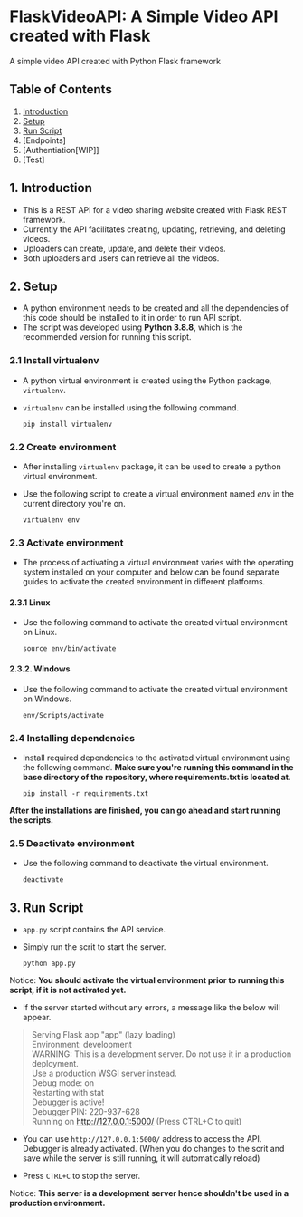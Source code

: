 # FlaskVideoAPI: A Simple Video API created with Flask

A simple video API created with Python Flask framework

## Table of Contents

1. [Introduction](#introduction)
2. [Setup](#setup)
3. [Run Script](#run)
4. [Endpoints]
5. [Authentiation[WIP]]
5. [Test]

## 1. Introduction <a name="introduction"></a>

- This is a REST API for a video sharing website created with Flask REST framework.
- Currently the API facilitates creating, updating, retrieving, and deleting videos.
- Uploaders can create, update, and delete their videos.
- Both uploaders and users can retrieve all the videos.

## 2. Setup <a name="setup"></a>

- A python environment needs to be created and all the dependencies of this code should be installed to it in order to run API script.
- The script was developed using **Python 3.8.8**, which is the recommended version for running this script.

### 2.1 Install virtualenv

- A python virtual environment is created using the Python package, `virtualenv`.

- `virtualenv` can be installed using the following command.

    ```
    pip install virtualenv
    ```

### 2.2 Create environment

- After installing `virtualenv` package, it can be used to create a python virtual environment.

- Use the following script to create a virtual environment named *env* in the current directory you're on.

    ```
    virtualenv env
    ```

### 2.3 Activate environment

- The process of activating a virtual environment varies with the operating system installed on your computer and below can be found separate guides to activate the created environment in different platforms.

#### 2.3.1 Linux

- Use the following command to activate the created virtual environment on Linux.

    ```
    source env/bin/activate
    ```

#### 2.3.2. Windows

- Use the following command to activate the created virtual environment on Windows.

    ```
    env/Scripts/activate
    ```

### 2.4 Installing dependencies

- Install required dependencies to the activated virtual environment using the following command. **Make sure you're running this command in the base directory of the repository, where requirements.txt is located at**.

    ```
    pip install -r requirements.txt
    ```

**After the installations are finished, you can go ahead and start running the scripts.**

### 2.5 Deactivate environment

- Use the following command to deactivate the virtual environment.

    ```
    deactivate
    ```

## 3. Run Script <a name="run"></a>

- `app.py` script contains the API service.

- Simply run the scrit to start the server.

    ```
    python app.py
    ```

Notice: **You should activate the virtual environment prior to running this script, if it is not activated yet.**

- If the server started without any errors, a message like the below will appear.

> Serving Flask app "app" (lazy loading)  
> Environment: development  
> WARNING: This is a development server. Do not use it in a production deployment.  
> Use a production WSGI server instead.  
> Debug mode: on  
> Restarting with stat  
> Debugger is active!  
> Debugger PIN: 220-937-628  
> Running on http://127.0.0.1:5000/ (Press CTRL+C to quit)  

- You can use `http://127.0.0.1:5000/` address to access the API. Debugger is already activated. (When you do changes to the scrit and save while the server is still running, it will automatically reload)

- Press `CTRL+C` to stop the server.

Notice: **This server is a development server hence shouldn't be used in a production environment.**
